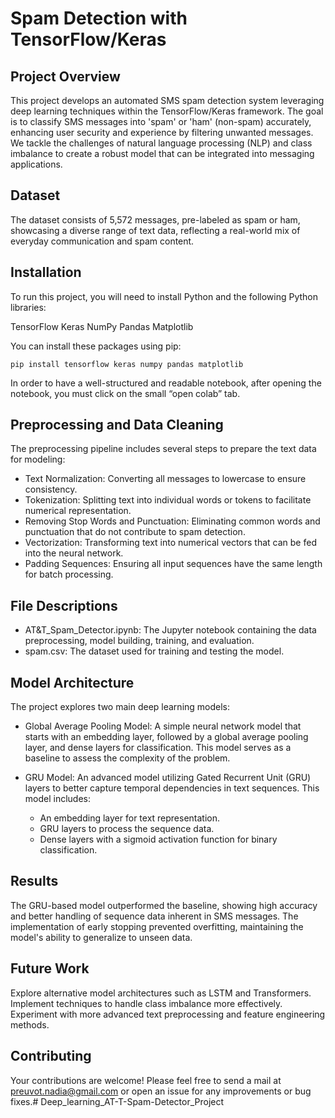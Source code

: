 # Spam Detection with TensorFlow/Keras

## Project Overview
This project develops an automated SMS spam detection system leveraging deep learning techniques within the TensorFlow/Keras framework. The goal is to classify SMS messages into 'spam' or 'ham' (non-spam) accurately, enhancing user security and experience by filtering unwanted messages. We tackle the challenges of natural language processing (NLP) and class imbalance to create a robust model that can be integrated into messaging applications.

## Dataset
The dataset consists of 5,572 messages, pre-labeled as spam or ham, showcasing a diverse range of text data, reflecting a real-world mix of everyday communication and spam content. 

##  Installation
To run this project, you will need to install Python and the following Python libraries:

TensorFlow
Keras
NumPy
Pandas
Matplotlib

You can install these packages using pip:
```
pip install tensorflow keras numpy pandas matplotlib
```
In order to have a well-structured and readable notebook, after opening the notebook, you must click on the small “open colab” tab.

## Preprocessing and Data Cleaning
The preprocessing pipeline includes several steps to prepare the text data for modeling:

* Text Normalization: Converting all messages to lowercase to ensure consistency.
* Tokenization: Splitting text into individual words or tokens to facilitate numerical representation.
* Removing Stop Words and Punctuation: Eliminating common words and punctuation that do not contribute to spam detection.
* Vectorization: Transforming text into numerical vectors that can be fed into the neural network.
* Padding Sequences: Ensuring all input sequences have the same length for batch processing.

## File Descriptions

- AT&T_Spam_Detector.ipynb: The Jupyter notebook containing the data preprocessing, model building, training, and evaluation.
- spam.csv: The dataset used for training and testing the model.
  

## Model Architecture

The project explores two main deep learning models:
* Global Average Pooling Model: A simple neural network model that starts with an embedding layer, followed by a global average pooling layer, and dense layers for classification. This model serves as a baseline to assess the complexity of the problem.

* GRU Model: An advanced model utilizing Gated Recurrent Unit (GRU) layers to better capture temporal dependencies in text sequences. This model includes:

  * An embedding layer for text representation.
  * GRU layers to process the sequence data.
  * Dense layers with a sigmoid activation function for binary classification.

## Results

The GRU-based model outperformed the baseline, showing high accuracy and better handling of sequence data inherent in SMS messages. The implementation of early stopping prevented overfitting, maintaining the model's ability to generalize to unseen data.

## Future Work
Explore alternative model architectures such as LSTM and Transformers.
Implement techniques to handle class imbalance more effectively.
Experiment with more advanced text preprocessing and feature engineering methods.

## Contributing
Your contributions are welcome! Please feel free to send a mail at preuvot.nadia@gmail.com or open an issue for any improvements or bug fixes.# Deep_learning_AT-T-Spam-Detector_Project
